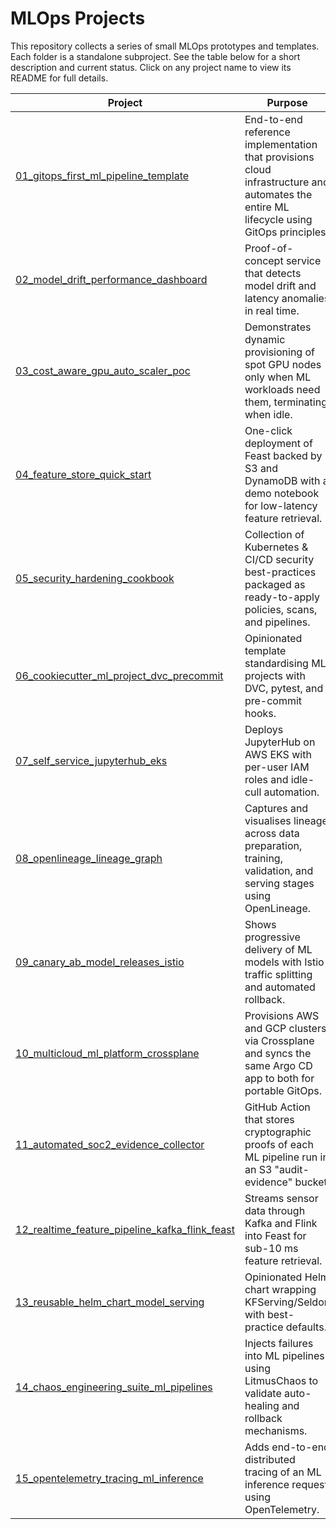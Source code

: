 # MLOps Projects

This repository collects a series of small MLOps prototypes and templates. Each folder is a standalone subproject. See the table below for a short description and current status. Click on any project name to view its README for full details.

| Project | Purpose | Status |
|---|---|---|
| [01_gitops_first_ml_pipeline_template](01_gitops_first_ml_pipeline_template/README.md) | End-to-end reference implementation that provisions cloud infrastructure and automates the entire ML lifecycle using GitOps principles. | scaffold only – PRs welcome! |
| [02_model_drift_performance_dashboard](02_model_drift_performance_dashboard/README.md) | Proof-of-concept service that detects model drift and latency anomalies in real time. | planning |
| [03_cost_aware_gpu_auto_scaler_poc](03_cost_aware_gpu_auto_scaler_poc/README.md) | Demonstrates dynamic provisioning of spot GPU nodes only when ML workloads need them, terminating when idle. | not started |
| [04_feature_store_quick_start](04_feature_store_quick_start/README.md) | One-click deployment of Feast backed by S3 and DynamoDB with a demo notebook for low-latency feature retrieval. | draft |
| [05_security_hardening_cookbook](05_security_hardening_cookbook/README.md) | Collection of Kubernetes & CI/CD security best-practices packaged as ready-to-apply policies, scans, and pipelines. | concept |
| [06_cookiecutter_ml_project_dvc_precommit](06_cookiecutter_ml_project_dvc_precommit/README.md) | Opinionated template standardising ML projects with DVC, pytest, and pre-commit hooks. | boilerplate |
| [07_self_service_jupyterhub_eks](07_self_service_jupyterhub_eks/README.md) | Deploys JupyterHub on AWS EKS with per-user IAM roles and idle-cull automation. | skeleton |
| [08_openlineage_lineage_graph](08_openlineage_lineage_graph/README.md) | Captures and visualises lineage across data preparation, training, validation, and serving stages using OpenLineage. | alpha |
| [09_canary_ab_model_releases_istio](09_canary_ab_model_releases_istio/README.md) | Shows progressive delivery of ML models with Istio traffic splitting and automated rollback. | planning |
| [10_multicloud_ml_platform_crossplane](10_multicloud_ml_platform_crossplane/README.md) | Provisions AWS and GCP clusters via Crossplane and syncs the same Argo CD app to both for portable GitOps. | idea |
| [11_automated_soc2_evidence_collector](11_automated_soc2_evidence_collector/README.md) | GitHub Action that stores cryptographic proofs of each ML pipeline run in an S3 "audit-evidence" bucket. | proposal |
| [12_realtime_feature_pipeline_kafka_flink_feast](12_realtime_feature_pipeline_kafka_flink_feast/README.md) | Streams sensor data through Kafka and Flink into Feast for sub-10 ms feature retrieval. | design |
| [13_reusable_helm_chart_model_serving](13_reusable_helm_chart_model_serving/README.md) | Opinionated Helm chart wrapping KFServing/Seldon with best-practice defaults. | N/A |
| [14_chaos_engineering_suite_ml_pipelines](14_chaos_engineering_suite_ml_pipelines/README.md) | Injects failures into ML pipelines using LitmusChaos to validate auto-healing and rollback mechanisms. | plan |
| [15_opentelemetry_tracing_ml_inference](15_opentelemetry_tracing_ml_inference/README.md) | Adds end-to-end distributed tracing of an ML inference request using OpenTelemetry. | draft |

